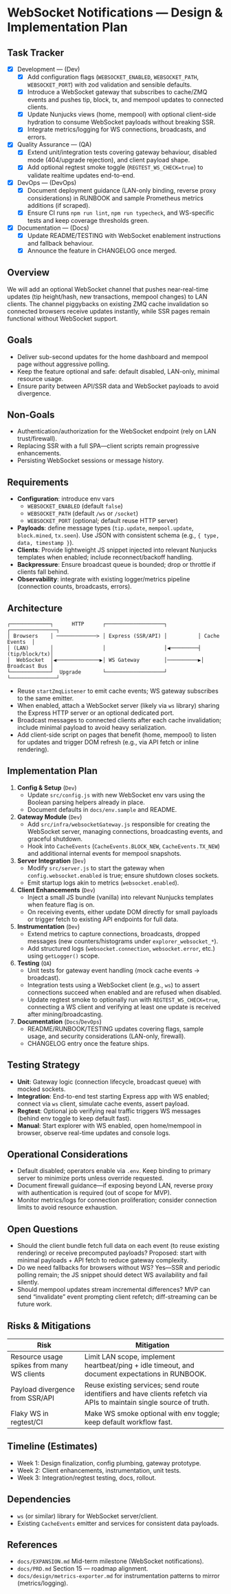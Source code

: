 # WebSocket Notifications — Design & Implementation Plan

## Task Tracker
- [x] Development — (Dev)
  - [x] Add configuration flags (`WEBSOCKET_ENABLED`, `WEBSOCKET_PATH`, `WEBSOCKET_PORT`) with zod validation and sensible defaults.
  - [x] Introduce a WebSocket gateway that subscribes to cache/ZMQ events and pushes tip, block, tx, and mempool updates to connected clients.
  - [x] Update Nunjucks views (home, mempool) with optional client-side hydration to consume WebSocket payloads without breaking SSR.
  - [x] Integrate metrics/logging for WS connections, broadcasts, and errors.
- [x] Quality Assurance — (QA)
  - [x] Extend unit/integration tests covering gateway behaviour, disabled mode (404/upgrade rejection), and client payload shape.
  - [x] Add optional regtest smoke toggle (`REGTEST_WS_CHECK=true`) to validate realtime updates end-to-end.
- [x] DevOps — (DevOps)
  - [x] Document deployment guidance (LAN-only binding, reverse proxy considerations) in RUNBOOK and sample Prometheus metrics additions (if scraped).
  - [x] Ensure CI runs `npm run lint`, `npm run typecheck`, and WS-specific tests and keep coverage thresholds green.
- [x] Documentation — (Docs)
  - [x] Update README/TESTING with WebSocket enablement instructions and fallback behaviour.
  - [x] Announce the feature in CHANGELOG once merged.

## Overview
We will add an optional WebSocket channel that pushes near-real-time updates (tip height/hash, new transactions, mempool changes) to LAN clients. The channel piggybacks on existing ZMQ cache invalidation so connected browsers receive updates instantly, while SSR pages remain functional without WebSocket support.

## Goals
- Deliver sub-second updates for the home dashboard and mempool page without aggressive polling.
- Keep the feature optional and safe: default disabled, LAN-only, minimal resource usage.
- Ensure parity between API/SSR data and WebSocket payloads to avoid divergence.

## Non-Goals
- Authentication/authorization for the WebSocket endpoint (rely on LAN trust/firewall).
- Replacing SSR with a full SPA—client scripts remain progressive enhancements.
- Persisting WebSocket sessions or message history.

## Requirements
- **Configuration**: introduce env vars
  - `WEBSOCKET_ENABLED` (default `false`)
  - `WEBSOCKET_PATH` (default `/ws` or `/socket`)
  - `WEBSOCKET_PORT` (optional; default reuse HTTP server)
- **Payloads**: define message types (`tip.update`, `mempool.update`, `block.mined`, `tx.seen`). Use JSON with consistent schema (e.g., `{ type, data, timestamp }`).
- **Clients**: Provide lightweight JS snippet injected into relevant Nunjucks templates when enabled; include reconnect/backoff handling.
- **Backpressure**: Ensure broadcast queue is bounded; drop or throttle if clients fall behind.
- **Observability**: integrate with existing logger/metrics pipeline (connection counts, broadcasts, errors).

## Architecture
```
┌─────────────┐      HTTP      ┌───────────────────┐          ┌───────────────┐
│ Browsers    │ ─────────────> │ Express (SSR/API) │          │ Cache Events  │
│ (LAN)       │                │                   │◀─────────┤ (tip/block/tx)│
│  WebSocket  │◀──────────────▶│ WS Gateway        │──────────▶│ Broadcast Bus │
└─────────────┘  Upgrade       └───────────────────┘          └───────────────┘
```
- Reuse `startZmqListener` to emit cache events; WS gateway subscribes to the same emitter.
- When enabled, attach a WebSocket server (likely via `ws` library) sharing the Express HTTP server or an optional dedicated port.
- Broadcast messages to connected clients after each cache invalidation; include minimal payload to avoid heavy serialization.
- Add client-side script on pages that benefit (home, mempool) to listen for updates and trigger DOM refresh (e.g., via API fetch or inline rendering).

## Implementation Plan
1. **Config & Setup** (`Dev`)
   - Update `src/config.js` with new WebSocket env vars using the Boolean parsing helpers already in place.
   - Document defaults in `docs/env.sample` and README.
2. **Gateway Module** (`Dev`)
   - Add `src/infra/websocketGateway.js` responsible for creating the WebSocket server, managing connections, broadcasting events, and graceful shutdown.
   - Hook into `CacheEvents` (`CacheEvents.BLOCK_NEW`, `CacheEvents.TX_NEW`) and additional internal events for mempool snapshots.
3. **Server Integration** (`Dev`)
   - Modify `src/server.js` to start the gateway when `config.websocket.enabled` is true; ensure shutdown closes sockets.
   - Emit startup logs akin to metrics (`websocket.enabled`).
4. **Client Enhancements** (`Dev`)
   - Inject a small JS bundle (vanilla) into relevant Nunjucks templates when feature flag is on.
   - On receiving events, either update DOM directly for small payloads or trigger fetch to existing API endpoints for full data.
5. **Instrumentation** (`Dev`)
   - Extend metrics to capture connections, broadcasts, dropped messages (new counters/histograms under `explorer_websocket_*`).
   - Add structured logs (`websocket.connection`, `websocket.error`, etc.) using `getLogger()` scope.
6. **Testing** (`QA`)
   - Unit tests for gateway event handling (mock cache events → broadcast).
   - Integration tests using a WebSocket client (e.g., `ws`) to assert connections succeed when enabled and are refused when disabled.
   - Update regtest smoke to optionally run with `REGTEST_WS_CHECK=true`, connecting a WS client and verifying at least one update is received after mining/broadcasting.
7. **Documentation** (`Docs`/`DevOps`)
   - README/RUNBOOK/TESTING updates covering flags, sample usage, and security considerations (LAN-only, firewall).
   - CHANGELOG entry once the feature ships.

## Testing Strategy
- **Unit**: Gateway logic (connection lifecycle, broadcast queue) with mocked sockets.
- **Integration**: End-to-end test starting Express app with WS enabled; connect via `ws` client, simulate cache events, assert payload.
- **Regtest**: Optional job verifying real traffic triggers WS messages (behind env toggle to keep default fast).
- **Manual**: Start explorer with WS enabled, open home/mempool in browser, observe real-time updates and console logs.

## Operational Considerations
- Default disabled; operators enable via `.env`. Keep binding to primary server to minimize ports unless override requested.
- Document firewall guidance—if exposing beyond LAN, reverse proxy with authentication is required (out of scope for MVP).
- Monitor metrics/logs for connection proliferation; consider connection limits to avoid resource exhaustion.

## Open Questions
- Should the client bundle fetch full data on each event (to reuse existing rendering) or receive precomputed payloads? Proposed: start with minimal payloads + API fetch to reduce gateway complexity.
- Do we need fallbacks for browsers without WS? Yes—SSR and periodic polling remain; the JS snippet should detect WS availability and fail silently.
- Should mempool updates stream incremental differences? MVP can send “invalidate” event prompting client refetch; diff-streaming can be future work.

## Risks & Mitigations
| Risk | Mitigation |
|------|------------|
| Resource usage spikes from many WS clients | Limit LAN scope, implement heartbeat/ping + idle timeout, and document expectations in RUNBOOK. |
| Payload divergence from SSR/API | Reuse existing services; send route identifiers and have clients refetch via APIs to maintain single source of truth. |
| Flaky WS in regtest/CI | Make WS smoke optional with env toggle; keep default workflow fast. |

## Timeline (Estimates)
- Week 1: Design finalization, config plumbing, gateway prototype.
- Week 2: Client enhancements, instrumentation, unit tests.
- Week 3: Integration/regtest testing, docs, rollout.

## Dependencies
- `ws` (or similar) library for WebSocket server/client.
- Existing `CacheEvents` emitter and services for consistent data payloads.

## References
- `docs/EXPANSION.md` Mid-term milestone (WebSocket notifications).
- `docs/PRD.md` Section 15 — roadmap alignment.
- `docs/design/metrics-exporter.md` for instrumentation patterns to mirror (metrics/logging).
